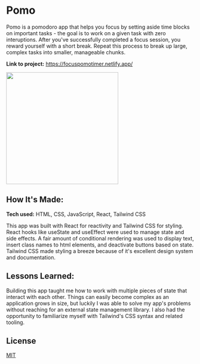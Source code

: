 # Pomo

Pomo is a pomodoro app that helps you focus by setting aside time blocks on important tasks - the goal is to work on a given task with zero interuptions. After you've successfully completed a focus session, you reward yourself with a short break. Repeat this process to break up large, complex tasks into smaller, manageable chunks.

**Link to project:** https://focuspomotimer.netlify.app/

<img src="https://github.com/anthonypz/focus-timer/blob/main/src/assets/pomo.webp" width='300'>

## How It's Made:

**Tech used:** HTML, CSS, JavaScript, React, Tailwind CSS

This app was built with React for reactivity and Tailwind CSS for styling. React hooks like useState and useEffect were used to manage state and side effects. A fair amount of conditional rendering was used to display text, insert class names to html elements, and deactivate buttons based on state. Tailwind CSS made styling a breeze because of it's excellent design system and documentation.

## Lessons Learned:

Building this app taught me how to work with multiple pieces of state that interact with each other. Things can easily become complex as an application grows in size, but luckily I was able to solve my app's problems without reaching for an external state management library. I also had the opportunity to familiarize myself with Tailwind's CSS syntax and related tooling.

## License

[MIT](https://github.com/anthonypz/focus-timer/blob/main/LICENSE)
